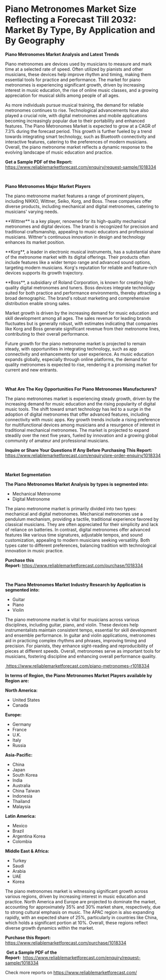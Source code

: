 <p><h1>Piano Metronomes Market Size Reflecting a Forecast Till 2032: Market By Type, By Application and By Geography</h1></p><p><strong>Piano Metronomes Market Analysis and Latest Trends</strong></p>
<p><p>Piano metronomes are devices used by musicians to measure and mark time at a selected rate of speed. Often utilized by pianists and other musicians, these devices help improve rhythm and timing, making them essential tools for practice and performance. The market for piano metronomes is experiencing significant growth, driven by increasing interest in music education, the rise of online music classes, and a growing appreciation for musical skills among people of all ages. </p><p>As more individuals pursue musical training, the demand for reliable metronomes continues to rise. Technological advancements have also played a crucial role, with digital metronomes and mobile applications becoming increasingly popular due to their portability and enhanced features. The Piano Metronomes Market is expected to grow at a CAGR of 7.3% during the forecast period. This growth is further fueled by a trend towards integrating smart technology, such as Bluetooth connectivity and interactive features, catering to the preferences of modern musicians. Overall, the piano metronome market reflects a dynamic response to the evolving landscape of music education and practice.</p></p>
<p><strong>Get a Sample PDF of the Report:&nbsp;</strong> <a href="https://www.reliablemarketforecast.com/enquiry/request-sample/1018334?utm_campaign=2235&utm_medium=2&utm_source=Github&utm_content=ia&utm_term=06032025&utm_id=piano-metronomes">https://www.reliablemarketforecast.com/enquiry/request-sample/1018334</a></p>
<p>&nbsp;</p>
<p><strong>Piano Metronomes Major Market Players</strong></p>
<p><p>The piano metronome market features a range of prominent players, including NIKKO, Wittner, Seiko, Korg, and Boss. These companies offer diverse products, including mechanical and digital metronomes, catering to musicians' varying needs.</p><p>**Wittner** is a key player, renowned for its high-quality mechanical metronomes and digital devices. The brand is recognized for precision and traditional craftsmanship, appealing to music educators and professional musicians. Wittner's continuous innovation in design and technology enhances its market position.</p><p>**Korg**, a leader in electronic musical instruments, has a substantial share of the metronome market with its digital offerings. Their products often include features like a wider tempo range and advanced sound options, targeting modern musicians. Korg's reputation for reliable and feature-rich devices supports its growth trajectory.</p><p>**Boss**, a subsidiary of Roland Corporation, is known for creating high-quality digital metronomes and tuners. Boss devices integrate technology suited for both practice and performance environments, thereby attracting a broad demographic. The brand's robust marketing and comprehensive distribution enable strong sales.</p><p>Market growth is driven by the increasing demand for music education and skill development among all ages. The sales revenue for leading brands fluctuates but is generally robust, with estimates indicating that companies like Korg and Boss generate significant revenue from their metronome lines, contributing to their overall performance.</p><p>Future growth for the piano metronome market is projected to remain steady, with opportunities in integrating technology, such as app connectivity and enhancements for user experience. As music education expands globally, especially through online platforms, the demand for quality metronomes is expected to rise, rendering it a promising market for current and new entrants.</p></p>
<p>&nbsp;</p>
<p><strong>What Are The Key Opportunities For Piano Metronomes Manufacturers?</strong></p>
<p><p>The piano metronomes market is experiencing steady growth, driven by the increasing demand for music education and the rising popularity of digital music tools. The shift toward smart technology has led to a surge in the adoption of digital metronomes that offer advanced features, including connectivity with music apps. Key growth trends include a rising preference for multifunctional devices among musicians and a resurgence of interest in traditional mechanical metronomes. The market is projected to expand steadily over the next five years, fueled by innovation and a growing global community of amateur and professional musicians.</p></p>
<p><strong>Inquire or Share Your Questions If Any Before Purchasing This Report:</strong> <a href="https://www.reliablemarketforecast.com/enquiry/pre-order-enquiry/1018334?utm_campaign=2235&utm_medium=2&utm_source=Github&utm_content=ia&utm_term=06032025&utm_id=piano-metronomes">https://www.reliablemarketforecast.com/enquiry/pre-order-enquiry/1018334</a></p>
<p>&nbsp;</p>
<p><strong>Market Segmentation</strong></p>
<p><strong>The Piano Metronomes Market Analysis by types is segmented into:</strong></p>
<p><ul><li>Mechanical Metronome</li><li>Digital Metronome</li></ul></p>
<p><p>The piano metronome market is primarily divided into two types: mechanical and digital metronomes. Mechanical metronomes use a pendulum mechanism, providing a tactile, traditional experience favored by classical musicians. They are often appreciated for their simplicity and lack of reliance on batteries. In contrast, digital metronomes offer advanced features like various time signatures, adjustable tempos, and sound customization, appealing to modern musicians seeking versatility. Both types cater to different preferences, balancing tradition with technological innovation in music practice.</p></p>
<p><strong>Purchase this Report:&nbsp;</strong><a href="https://www.reliablemarketforecast.com/purchase/1018334?utm_campaign=2235&utm_medium=2&utm_source=Github&utm_content=ia&utm_term=06032025&utm_id=piano-metronomes">https://www.reliablemarketforecast.com/purchase/1018334</a></p>
<p>&nbsp;</p>
<p><strong>The Piano Metronomes Market Industry Research by Application is segmented into:</strong></p>
<p><ul><li>Guitar</li><li>Piano</li><li>Violin</li></ul></p>
<p><p>The piano metronome market is vital for musicians across various disciplines, including guitar, piano, and violin. These devices help instrumentalists maintain consistent tempo, essential for skill development and ensemble performance. In guitar and violin applications, metronomes aid in practicing complex rhythms and phrases, improving timing and precision. For pianists, they enhance sight-reading and reproducibility of pieces at different speeds. Overall, metronomes serve as important tools for musicians, fostering discipline and enhancing overall performance quality.</p></p>
<p><a href="https://www.reliablemarketforecast.com/piano-metronomes-r1018334?utm_campaign=2235&utm_medium=2&utm_source=Github&utm_content=ia&utm_term=06032025&utm_id=piano-metronomes">&nbsp;https://www.reliablemarketforecast.com/piano-metronomes-r1018334</a></p>
<p><strong>In terms of Region, the Piano Metronomes Market Players available by Region are:</strong></p>
<p>
    <p> <strong> North America: </strong>
        <ul>
            <li>United States</li>
            <li>Canada</li>
        </ul>
        </p> 
    <p> <strong> Europe: </strong>
        <ul>
            <li>Germany</li>
            <li>France</li>
            <li>U.K.</li>
            <li>Italy</li>
            <li>Russia</li>
        </ul>
        </p> 
    <p> <strong> Asia-Pacific: </strong>
        <ul>
            <li>China</li>
            <li>Japan</li>
            <li>South Korea</li>
            <li>India</li>
            <li>Australia</li>
            <li>China Taiwan</li>
            <li>Indonesia</li>
            <li>Thailand</li>
            <li>Malaysia</li>
        </ul>
        </p> 
    <p> <strong> Latin America: </strong>
        <ul>
            <li>Mexico</li>
            <li>Brazil</li>
            <li>Argentina Korea</li>
            <li>Colombia</li>
        </ul>
        </p> 
    <p> <strong> Middle East & Africa: </strong>
        <ul>
            <li>Turkey</li>
            <li>Saudi</li>
            <li>Arabia</li>
            <li>UAE</li>
            <li>Korea</li>
        </ul>
    </p>
    </p>
<p><p>The piano metronomes market is witnessing significant growth across various regions, driven by increasing interest in music education and practice. North America and Europe are projected to dominate the market, accounting for approximately 35% and 30% market share, respectively, due to strong cultural emphasis on music. The APAC region is also expanding rapidly, with an expected share of 25%, particularly in countries like China, which holds a significant portion at 10%. Overall, these regions reflect diverse growth dynamics within the market.</p></p>
<p><strong>Purchase this Report: </strong><a href="https://www.reliablemarketforecast.com/purchase/1018334?utm_campaign=2235&utm_medium=2&utm_source=Github&utm_content=ia&utm_term=06032025&utm_id=piano-metronomes">https://www.reliablemarketforecast.com/purchase/1018334</a></p>
<p>&nbsp;<strong>Get a Sample PDF of the Report:&nbsp;&nbsp;</strong><a href="https://www.reliablemarketforecast.com/enquiry/request-sample/1018334?utm_campaign=2235&utm_medium=2&utm_source=Github&utm_content=ia&utm_term=06032025&utm_id=piano-metronomes">https://www.reliablemarketforecast.com/enquiry/request-sample/1018334</a></p>
<p><strong></strong></p>
<p>Check more reports on <a href="https://www.reliablemarketforecast.com/?utm_campaign=2235&utm_medium=2&utm_source=Github&utm_content=ia&utm_term=06032025&utm_id=piano-metronomes">https://www.reliablemarketforecast.com/</a></p>